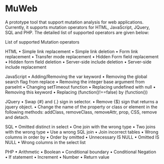 # MuWeb
A prototype tool that support mutation analysis for web applications. Currently, it supports mutation operators for HTML, JavaScript, JQuery, SQL and PHP. The detailed list of supported operators are given below:

List of supported Mutation operators

HTML
•	Simple link replacement
•	Simple link deletion
•	Form link replacement
•	Transfer mode replacement
•	Hidden Form field replacement
•	Hidden form field deletion
•	Server-side include deletion
•	Server-side include replacement

JavaScript
•	Adding/Removing the var keyword
•	Removing the global search flag from replace
•	Removing the integer base argument from parseInt
•	Changing setTimeout function
•	Replacing undefined with null
•	Removing this keyword
•	Replacing (function()!==false) by (function())

JQuery
•	Swap {#} and {.} sign in selector.
•	Remove {$} sign that returns a jquery object.
•	Change the name of the property or class or element in the following methods: addClass, removeClass, removeAttr, prop, CSS, remove and detach.

SQL
•	Omitted distinct in select
•	One join with the wrong type
•	Two joins with the wrong type
•	Use a wrong SQL join
•	Join incorrect tables
•	Wrong columns in order by
•	Order by omitted
•	Unnecessary IS NULL
•	Omitted IS NULL
•	Wrong columns in the select list

PHP
•	Arithmetic
•	Boolean
•	Conditional boundary
•	Conditional Negation
•	If statement
•	Increment
•	Number
•	Return value

